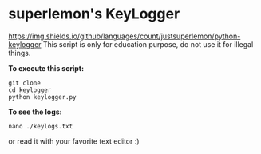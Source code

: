 # superlemon's KeyLogger
https://img.shields.io/github/languages/count/justsuperlemon/python-keylogger
This script is only for education purpose, do not use it for illegal things.

**To execute this script:**

    
    git clone
    cd keylogger
    python keylogger.py

**To see the logs:**

	nano ./keylogs.txt
or read it with your favorite text editor :)